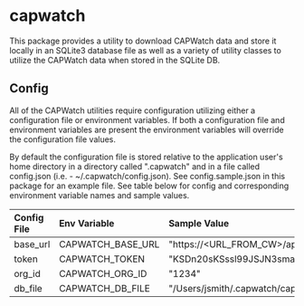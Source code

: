 # capwatch

This package provides a utility to download CAPWatch data and store it locally in an SQLite3 database file as well as a variety of utility classes to utilize the CAPWatch data when stored in the SQLite DB.

## Config

All of the CAPWatch utilities require configuration utilizing either a configuration file or environment variables. If both a configuration file and environment variables are present the environment variables will override the configuration file values.

By default the configuration file is stored relative to the application user's home directory in a directory called ".capwatch" and in a file called config.json (i.e. - ~/.capwatch/config.json). See config.sample.json in this package for an example file. See table below for config and corresponding environment variable names and sample values.


| Config File | Env Variable      | Sample Value                               |
| :---------- | :---------------- | :----------------------------------------- |
| base_url    | CAPWATCH_BASE_URL | "https://<URL_FROM_CW>/api/cw"             |
| token       | CAPWATCH_TOKEN    | "KSDn20sKSssl99JSJN3smaa29w="              |
| org_id      | CAPWATCH_ORG_ID   | "1234"                                     |
| db_file     | CAPWATCH_DB_FILE  | "/Users/jsmith/.capwatch/capwatch_mawg.db" |
